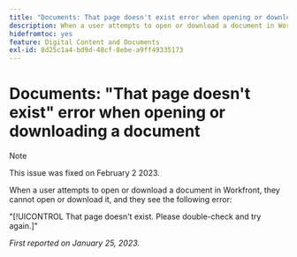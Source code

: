 ```yaml
---
title: "Documents: That page doesn't exist error when opening or downloading a document"
description: When a user attempts to open or download a document in Workfront, they cannot open or download it, and they see an error
hidefromtoc: yes
feature: Digital Content and Documents
exl-id: 8d25c1a4-bd9d-48cf-8ebe-a9ff49335173
---
```

# Documents: "That page doesn't exist" error when opening or downloading a document

<!--This article is on the WF and WFP TOC-->

>[!NOTE]
>
>This issue was fixed on February 2 2023.

When a user attempts to open or download a document in Workfront, they cannot open or download it, and they see the following error:

"[!UICONTROL That page doesn't exist. Please double-check and try again.]"

_First reported on January 25, 2023._
